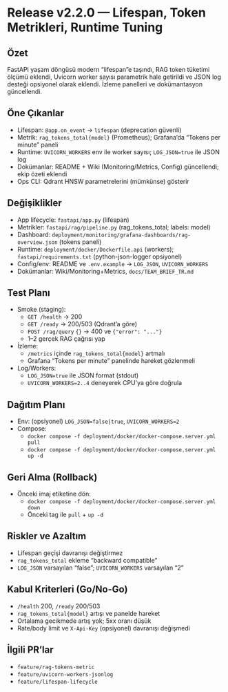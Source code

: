 # Release v2.2.0 — Lifespan, Token Metrikleri, Runtime Tuning

## Özet
FastAPI yaşam döngüsü modern “lifespan”e taşındı, RAG token tüketimi ölçümü eklendi, Uvicorn worker sayısı parametrik hale getirildi ve JSON log desteği opsiyonel olarak eklendi. İzleme panelleri ve dokümantasyon güncellendi.

## Öne Çıkanlar
- Lifespan: `@app.on_event` → `lifespan` (deprecation güvenli)
- Metrik: `rag_tokens_total{model}` (Prometheus); Grafana’da “Tokens per minute” paneli
- Runtime: `UVICORN_WORKERS` env ile worker sayısı; `LOG_JSON=true` ile JSON log
- Dokümanlar: README + Wiki (Monitoring/Metrics, Config) güncellendi; ekip özeti eklendi
- Ops CLI: Qdrant HNSW parametrelerini (mümkünse) gösterir

## Değişiklikler
- App lifecycle: `fastapi/app.py` (lifespan)
- Metrikler: `fastapi/rag/pipeline.py` (rag_tokens_total; labels: model)
- Dashboard: `deployment/monitoring/grafana-dashboards/rag-overview.json` (tokens paneli)
- Runtime: `deployment/docker/Dockerfile.api` (workers); `fastapi/requirements.txt` (python-json-logger opsiyonel)
- Config/env: README ve `.env.example` → `LOG_JSON`, `UVICORN_WORKERS`
- Dokümanlar: Wiki/Monitoring+Metrics, `docs/TEAM_BRIEF_TR.md`

## Test Planı
- Smoke (staging):
  - `GET /health` → 200
  - `GET /ready` → 200/503 (Qdrant’a göre)
  - `POST /rag/query` `{}` → 400 ve `{"error": "..."}`
  - 1–2 gerçek RAG çağrısı yap
- İzleme:
  - `/metrics` içinde `rag_tokens_total{model}` artmalı
  - Grafana “Tokens per minute” panelinde hareket gözlenmeli
- Log/Workers:
  - `LOG_JSON=true` ile JSON format (stdout)
  - `UVICORN_WORKERS=2..4` deneyerek CPU’ya göre doğrula

## Dağıtım Planı
- Env: (opsiyonel) `LOG_JSON=false|true`, `UVICORN_WORKERS=2`
- Compose:
  - `docker compose -f deployment/docker/docker-compose.server.yml pull`
  - `docker compose -f deployment/docker/docker-compose.server.yml up -d`

## Geri Alma (Rollback)
- Önceki imaj etiketine dön:
  - `docker compose -f deployment/docker/docker-compose.server.yml down`
  - Önceki tag ile `pull` + `up -d`

## Riskler ve Azaltım
- Lifespan geçişi davranışı değiştirmez
- `rag_tokens_total` ekleme “backward compatible”
- `LOG_JSON` varsayılan “false”; `UVICORN_WORKERS` varsayılan “2”

## Kabul Kriterleri (Go/No-Go)
- `/health` 200, `/ready` 200/503
- `rag_tokens_total{model}` artışı ve panelde hareket
- Ortalama gecikmede artış yok; 5xx oranı düşük
- Rate/body limit ve `X-Api-Key` (opsiyonel) davranışı değişmedi

## İlgili PR’lar
- `feature/rag-tokens-metric`
- `feature/uvicorn-workers-jsonlog`
- `feature/lifespan-lifecycle`

